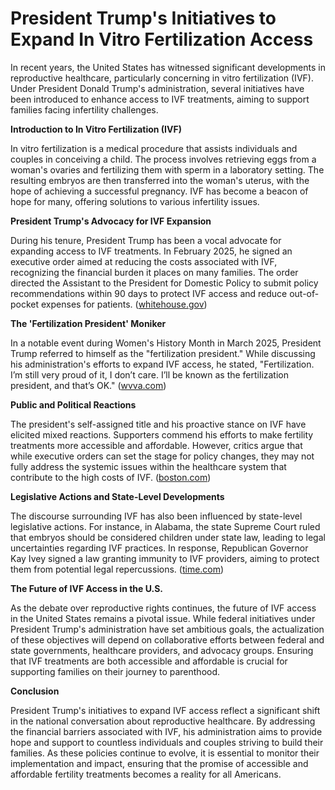 # President Trump's Initiatives to Expand In Vitro Fertilization Access

In recent years, the United States has witnessed significant developments in reproductive healthcare, particularly concerning in vitro fertilization (IVF). Under President Donald Trump's administration, several initiatives have been introduced to enhance access to IVF treatments, aiming to support families facing infertility challenges.

**Introduction to In Vitro Fertilization (IVF)**

In vitro fertilization is a medical procedure that assists individuals and couples in conceiving a child. The process involves retrieving eggs from a woman's ovaries and fertilizing them with sperm in a laboratory setting. The resulting embryos are then transferred into the woman's uterus, with the hope of achieving a successful pregnancy. IVF has become a beacon of hope for many, offering solutions to various infertility issues.

**President Trump's Advocacy for IVF Expansion**

During his tenure, President Trump has been a vocal advocate for expanding access to IVF treatments. In February 2025, he signed an executive order aimed at reducing the costs associated with IVF, recognizing the financial burden it places on many families. The order directed the Assistant to the President for Domestic Policy to submit policy recommendations within 90 days to protect IVF access and reduce out-of-pocket expenses for patients. ([whitehouse.gov](https://www.whitehouse.gov/presidential-actions/2025/02/expanding-access-to-in-vitro-fertilization/?utm_source=openai))

**The 'Fertilization President' Moniker**

In a notable event during Women's History Month in March 2025, President Trump referred to himself as the "fertilization president." While discussing his administration's efforts to expand IVF access, he stated, "Fertilization. I’m still very proud of it, I don’t care. I’ll be known as the fertilization president, and that’s OK." ([wvva.com](https://www.wvva.com/2025/03/27/trump-nicknames-himself-fertilization-president-during-womens-history-month-event/?utm_source=openai))

**Public and Political Reactions**

The president's self-assigned title and his proactive stance on IVF have elicited mixed reactions. Supporters commend his efforts to make fertility treatments more accessible and affordable. However, critics argue that while executive orders can set the stage for policy changes, they may not fully address the systemic issues within the healthcare system that contribute to the high costs of IVF. ([boston.com](https://www.boston.com/news/politics/2025/02/19/trump-order-study-expand-ivf-radical-transparency-government/?utm_source=openai))

**Legislative Actions and State-Level Developments**

The discourse surrounding IVF has also been influenced by state-level legislative actions. For instance, in Alabama, the state Supreme Court ruled that embryos should be considered children under state law, leading to legal uncertainties regarding IVF practices. In response, Republican Governor Kay Ivey signed a law granting immunity to IVF providers, aiming to protect them from potential legal repercussions. ([time.com](https://time.com/6898688/biden-ivf-abortion-state-of-the-union/?utm_source=openai))

**The Future of IVF Access in the U.S.**

As the debate over reproductive rights continues, the future of IVF access in the United States remains a pivotal issue. While federal initiatives under President Trump's administration have set ambitious goals, the actualization of these objectives will depend on collaborative efforts between federal and state governments, healthcare providers, and advocacy groups. Ensuring that IVF treatments are both accessible and affordable is crucial for supporting families on their journey to parenthood.

**Conclusion**

President Trump's initiatives to expand IVF access reflect a significant shift in the national conversation about reproductive healthcare. By addressing the financial barriers associated with IVF, his administration aims to provide hope and support to countless individuals and couples striving to build their families. As these policies continue to evolve, it is essential to monitor their implementation and impact, ensuring that the promise of accessible and affordable fertility treatments becomes a reality for all Americans.